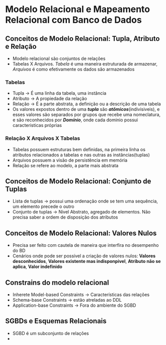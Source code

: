 # Modelo Relacional e Mapeamento Relacional com Banco de Dados

## Conceitos de Modelo Relacional: Tupla, Atributo e Relação 
- Modelo relacional são conjuntos de relações
- Tabelas X Arquivos. _Tabela_ é uma maneira estruturada de armazenar, _Arquivos_ é como efetivamente os dados são armazenados

### Tabelas
- Tupla -> É uma linha da tabela, uma instância
- Atributo -> A propiedade da relação
- Relação -> É a parte abstrata, a definição ou a descrição de uma tabela
- Os valores expostos dentro de uma **_tupla_** são **_atômicos_**(indivisiveis), e esses valores são separados por grupos que recebe uma nomeclatura, e são reconhecidos por **_Domínio_**, onde cada dominio possui caracteristicas próprias

### Relação X Arquivos X Tabelas
- Tabelas possuem estruturas bem definidas, na primeira linha os atributos relacionados a tabelas e nas outras as instâncias(tuplas)
- Arquivos possuem a visão de persistência em memória
- Relação se refere ao modelo, a parte mais abstrata

## Conceitos de Modelo Relacional: Conjunto de Tuplas
- Lista de tuplas -> possui uma ordenação onde se tem uma sequência, um elemento precede o outro
- Conjunto de tuplas -> Nível Abstrato, agregado de elementos. Não precisa saber a ordem de disposição dos atributos

## Conceitos de Modelo Relacional: Valores Nulos
- Precisa ser feito com cautela de maneira que interfira no desempenho do BD
- Cenários onde pode ser possível a criação de valores nulos: **Valores desconhecidos**, **Valores existente mas indisponpivel**, **Atributo não se aplica**, **Valor indefinido**

## Constrains do modelo relacional
- Inherete Model-based Constraints -> Características das relações
- Schema-base Constraints -> estão atreladas ao DDL
-  Application-base Constraints -> Fora do ambiente do SGBD

## SGBDs e Esquemas Relacionais
- SGBD é um subconjunto de relações
- 
